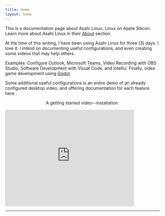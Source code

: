 ```yaml
---
title: Home
layout: home
---
```


This is a documentation page about Asahi Linux, Linux on Apple Silicon. Learn more about Asahi Linux in their [About](https://asahilinux.org/about/) section. 

At the time of this writing, I have been using Asahi Linux for three (3) days. I love it. I intend on documenting useful configurations, and even creating some videos that may help others. 

Examples: Configure Outlook, Microsoft Teams, Video Recording with OBS Studio, Software Development with Visual Code, and IntelliJ. Finally, video game development using [Godot](https://godotengine.org/).

Some additional useful configurations is an entire demo of an already configured desktop video, and offering documentation for each feature here. 


<p align="center">A getting started video--installation.</p>

<iframe width="420" height="315" src="https://www.youtube.com/embed/1iiFhhOkv14" frameborder="0" allowfullscreen></iframe>



----

[^1]: [It can take up to 10 minutes for changes to your site to publish after you push the changes to GitHub](https://docs.github.com/en/pages/setting-up-a-github-pages-site-with-jekyll/creating-a-github-pages-site-with-jekyll#creating-your-site).

[Just the Docs]: https://just-the-docs.github.io/just-the-docs/
[GitHub Pages]: https://docs.github.com/en/pages
[README]: https://github.com/just-the-docs/just-the-docs-template/blob/main/README.md
[Jekyll]: https://jekyllrb.com
[GitHub Pages / Actions workflow]: https://github.blog/changelog/2022-07-27-github-pages-custom-github-actions-workflows-beta/
[use this template]: https://github.com/just-the-docs/just-the-docs-template/generate
